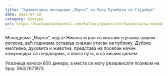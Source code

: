 ```yaml
---
title: "Хуманитарна монодрама „Марсо“ за Луку Ћулибрка из Гајдобре"
date: 2025-07-10
category: Култура
url: https://backapalankavesti.com/kultura/pozoriste/humanitarna-monodrama-marso-za-luku-culibrka-iz-gajdobre/
---
```


Монодрама „Марсо“, коју је Никола играо на многим сценама широм региона, већ годинама оставља снажан утисак на публику. Дубоко емотивна, духовита и животна, представа на посебан начин комуницира са гледаоцима, а овога пута, и са вишим циљем.

Улазница износи 600 динара, а места се могу резервисати позивом на број: 063/7671973.
